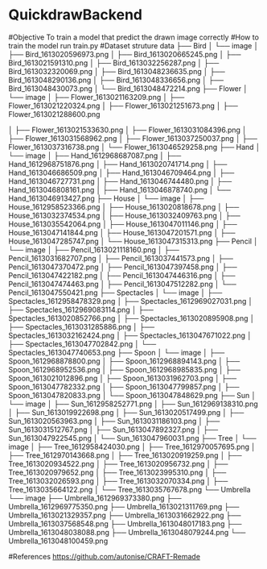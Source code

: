 # QuickdrawBackend
#Objective
To train a model that predict the drawn image correctly
#How to train the model
run train.py
#Dataset struture
data
├── Bird
│   └── image
│       ├── Bird_1613020596973.png
│       ├── Bird_1613020665245.png
│       ├── Bird_1613021591310.png
│       ├── Bird_1613032256287.png
│       ├── Bird_1613032320069.png
│       ├── Bird_1613048236635.png
│       ├── Bird_1613048290136.png
│       ├── Bird_1613048336656.png
│       ├── Bird_1613048430073.png
│       └── Bird_1613048472214.png
├── Flower
│   └── image
│       ├── Flower_1613021163209.png
│       ├── Flower_1613021220324.png
│       ├── Flower_1613021251673.png
│       ├── Flower_1613021288600.png

│       ├── Flower_1613021533630.png
│       ├── Flower_1613031084396.png
│       ├── Flower_1613031568962.png
│       ├── Flower_1613037250037.png
│       ├── Flower_1613037316738.png
│       └── Flower_1613046529258.png
├── Hand
│   └── image
│       ├── Hand_1612968687087.png
│       ├── Hand_1612968751876.png
│       ├── Hand_1613020741714.png
│       ├── Hand_1613046686509.png
│       ├── Hand_1613046709464.png
│       ├── Hand_1613046727731.png
│       ├── Hand_1613046744480.png
│       ├── Hand_1613046808161.png
│       ├── Hand_1613046878740.png
│       └── Hand_1613046913427.png
├── House
│   └── image
│       ├── House_1612958523366.png
│       ├── House_1613020818678.png
│       ├── House_1613032374534.png
│       ├── House_1613032409763.png
│       ├── House_1613035542064.png
│       ├── House_1613047011146.png
│       ├── House_1613047141844.png
│       ├── House_1613047201571.png
│       ├── House_1613047285747.png
│       └── House_1613047315313.png
├── Pencil
│   └── image
│       ├── Pencil_1613021118160.png
│       ├── Pencil_1613031682707.png
│       ├── Pencil_1613037441573.png
│       ├── Pencil_1613047370472.png
│       ├── Pencil_1613047397458.png
│       ├── Pencil_1613047422182.png
│       ├── Pencil_1613047446316.png
│       ├── Pencil_1613047474463.png
│       ├── Pencil_1613047512282.png
│       └── Pencil_1613047550421.png
├── Spectacles
│   └── image
│       ├── Spectacles_1612958478329.png
│       ├── Spectacles_1612969027031.png
│       ├── Spectacles_1612969083114.png
│       ├── Spectacles_1613020852766.png
│       ├── Spectacles_1613020895908.png
│       ├── Spectacles_1613031285886.png
│       ├── Spectacles_1613032162424.png
│       ├── Spectacles_1613047671022.png
│       ├── Spectacles_1613047702842.png
│       └── Spectacles_1613047740653.png
├── Spoon
│   └── image
│       ├── Spoon_1612968878800.png
│       ├── Spoon_1612968894143.png
│       ├── Spoon_1612968952536.png
│       ├── Spoon_1612968985835.png
│       ├── Spoon_1613021012896.png
│       ├── Spoon_1613031962703.png
│       ├── Spoon_1613047782332.png
│       ├── Spoon_1613047799857.png
│       ├── Spoon_1613047820833.png
│       └── Spoon_1613047848629.png
├── Sun
│   └── image
│       ├── Sun_1612958252771.png
│       ├── Sun_1612969138310.png
│       ├── Sun_1613019922698.png
│       ├── Sun_1613020517499.png
│       ├── Sun_1613020563963.png
│       ├── Sun_1613031186103.png
│       ├── Sun_1613031512767.png
│       ├── Sun_1613047892327.png
│       ├── Sun_1613047922545.png
│       └── Sun_1613047960031.png
├── Tree
│   └── image
│       ├── Tree_1612958424030.png
│       ├── Tree_1612970057695.png
│       ├── Tree_1612970143668.png
│       ├── Tree_1613020919259.png
│       ├── Tree_1613020934522.png
│       ├── Tree_1613020956732.png
│       ├── Tree_1613020979652.png
│       ├── Tree_1613023995310.png
│       ├── Tree_1613032026593.png
│       ├── Tree_1613032070334.png
│       ├── Tree_1613035664122.png
│       └── Tree_1613035767678.png
└── Umbrella
    └── image
        ├── Umbrella_1612969373380.png
        ├── Umbrella_1612969775350.png
        ├── Umbrella_1613021311769.png
        ├── Umbrella_1613021329357.png
        ├── Umbrella_1613031662922.png
        ├── Umbrella_1613037568548.png
        ├── Umbrella_1613048017183.png
        ├── Umbrella_1613048038088.png
        ├── Umbrella_1613048079244.png
        └── Umbrella_1613048100459.png
        
#References
https://github.com/autonise/CRAFT-Remade
        
